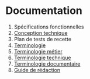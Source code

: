 # Documentation

1. Spécifications fonctionnelles
1. [Conception technique][design]
1. Plan de tests de recette
1. [Terminologie][terminology]
  1. [Terminologie métier][terminology-business]
  1. [Terminologie technique][terminology-technical]
  1. [Terminologie documentaire][terminology-document]
1. [Guide de rédaction][guide]

[design]: <design/readme.md> (Conception technique)
[terminology]: <terminology.md> (Terminologie)
[terminology-business]: <terminology.md#business> (Terminologie métier)
[terminology-technical]: <terminology.md#technical> (Terminologie technique)
[terminology-document]: <terminology.md#document> (Terminologie documentaire)
[guide]: <guide.md> (Guide de rédaction)

